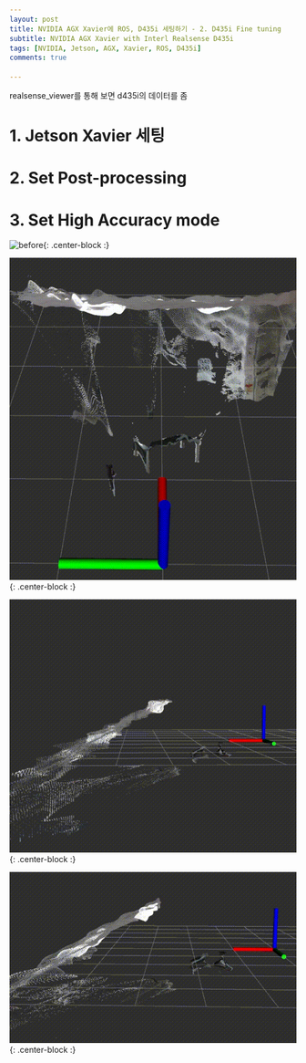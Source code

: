 ```yaml
---
layout: post
title: NVIDIA AGX Xavier에 ROS, D435i 세팅하기 - 2. D435i Fine tuning
subtitle: NVIDIA AGX Xavier with Interl Realsense D435i
tags: [NVIDIA, Jetson, AGX, Xavier, ROS, D435i]
comments: true

---
```


realsense_viewer를 통해 보면 d435i의 데이터를 좀 

# 1. Jetson Xavier 세팅

# 2. Set Post-processing

# 3. Set High Accuracy mode


![before](/img/d435i_before.gif){: .center-block :}

![after](/img/d435i_after.gif){: .center-block :}

![before2](/img/d435i_side_before.gif){: .center-block :}

![after2](/img/d435i_side_after.gif){: .center-block :}

